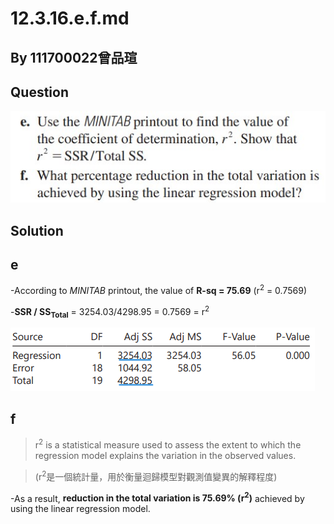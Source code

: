 # 12.3.16.e.f.md
## By 111700022曾品瑄

## Question
![圖1](https://github.com/HWTeng-Course/202402-Statistics/blob/main/Images/12.3.16.ef.jpg)
## Solution
## e
-According to *MINITAB* printout, the value of **R-sq = 75.69** (r<sup>2</sup> = 0.7569)

-**SSR / SS<sub>Total</sub>** = 3254.03/4298.95 = 0.7569 = r<sup>2</sup>

![圖1](https://github.com/HWTeng-Course/202402-Statistics/blob/main/Images/11100022-2.png)
## f
>r<sup>2</sup> is a statistical measure used to assess the extent to which the regression model explains the variation in the observed values. 

>(r<sup>2</sup>是一個統計量，用於衡量迴歸模型對觀測值變異的解釋程度)

-As a result, **reduction in the total variation is 75.69% (r<sup>2</sup>)** achieved by using the linear regression model.
